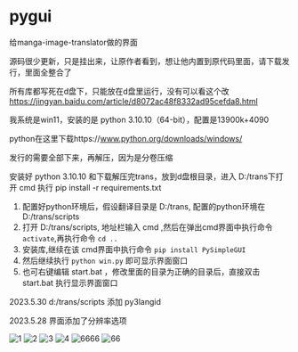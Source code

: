 # pygui

给manga-image-translator做的界面

源码很少更新，只是挂出来，让原作者看到，想让他内置到原代码里面，请下载发行，里面全整合了

所有库都写死在d盘下，只能放在d盘里运行，没有可以看这个改 https://jingyan.baidu.com/article/d8072ac48f8332ad95cefda8.html

我系统是win11，安装的是 python 3.10.10（64-bit），配置是13900k+4090

python在这里下载https://www.python.org/downloads/windows/

发行的需要全部下来，再解压，因为是分卷压缩

安装好 python 3.10.10 和下载解压完trans，放到d盘根目录，进入 D:/trans下打开 cmd 执行  pip install -r requirements.txt

1. 配置好python环境后，假设翻译目录是 D:/trans, 配置的python环境在 D:/trans/scripts
2. 打开 D:/trans/scripts, 地址栏输入 cmd ,然后在弹出cmd界面中执行命令 `activate`,再执行命令 `cd .. `
3. 安装库,继续在该 cmd界面中执行命令 `pip install PySimpleGUI`
4. 然后继续执行 `python win.py` 即可显示界面窗口
5. 也可右键编辑 start.bat ，修改里面的目录为正确的目录后，直接双击 start.bat 执行显示界面窗口

2023.5.30 d:/trans/scripts 添加 py3langid

2023.5.28 界面添加了分辨率选项


![1](https://github.com/1439707509/pygui/assets/128567416/bfb69910-3430-428c-8486-141d900d5a1f)
![2](https://github.com/1439707509/pygui/assets/128567416/e58861e1-c6d0-4ed5-b3c9-b0861f9fa4ae)
![3](https://github.com/1439707509/pygui/assets/128567416/df598dda-2766-4833-81d9-1a7fd36453d4)
![4](https://github.com/1439707509/pygui/assets/128567416/c6c31f9e-a30b-42c1-baac-d333480f41c5)
![6666](https://github.com/1439707509/pygui/assets/128567416/baf32815-1233-48a7-b7ac-e3dc146a9616)
![66](https://github.com/1439707509/pygui/assets/128567416/ed9d8b86-5587-4627-8b86-6272072136c5)




